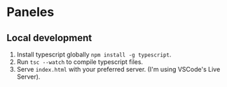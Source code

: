 # Paneles

## Local development

1. Install typescript globally `npm install -g typescript`.
2. Run `tsc --watch` to compile typescript files.
3. Serve `index.html` with your preferred server. (I'm using VSCode's Live Server).
